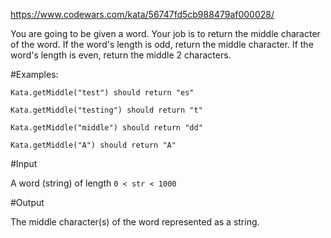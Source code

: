 https://www.codewars.com/kata/56747fd5cb988479af000028/

You are going to be given a word. Your job is to return the middle character of the word. If the word's length is odd, return the middle character. If the word's length is even, return the middle 2 characters.

#Examples:
````
Kata.getMiddle("test") should return "es"

Kata.getMiddle("testing") should return "t"

Kata.getMiddle("middle") should return "dd"

Kata.getMiddle("A") should return "A"

````

#Input

A word (string) of length `0 < str < 1000`

#Output

The middle character(s) of the word represented as a string.